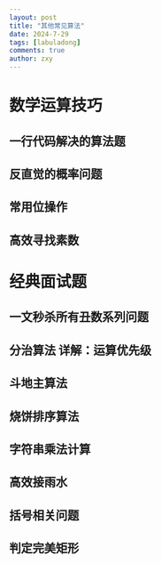 ```yaml
---
layout: post
title: "其他常见算法"
date: 2024-7-29
tags: [labuladong]
comments: true
author: zxy
---
```


# 数学运算技巧

## 一行代码解决的算法题



## 反直觉的概率问题



## 常用位操作



## 高效寻找素数





# 经典面试题

## 一文秒杀所有丑数系列问题



## 分治算法 详解：运算优先级



## 斗地主算法



## 烧饼排序算法



## 字符串乘法计算



## 高效接雨水



## 括号相关问题



## 判定完美矩形

